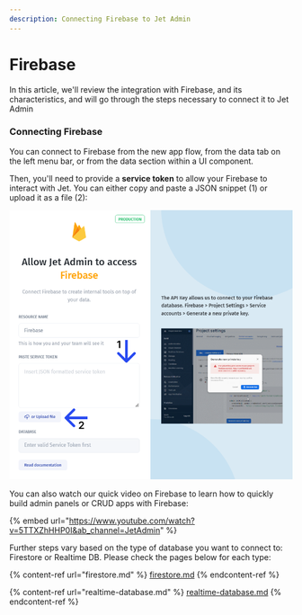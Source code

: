 ```yaml
---
description: Connecting Firebase to Jet Admin
---
```


# Firebase

In this article, we'll review the integration with Firebase, and its characteristics, and will go through the steps necessary to connect it to Jet Admin

### Connecting Firebase

You can connect to Firebase from the new app flow, from the data tab on the left menu bar, or from the data section within a UI component.

Then, you'll need to provide a **service token** to allow your Firebase to interact with Jet. You can either copy and paste a JSON snippet (1) or upload it as a file (2):

![](../../../.gitbook/assets/xngfhy.png)

You can also watch our quick video on Firebase to learn how to quickly build admin panels or CRUD apps with Firebase:&#x20;

{% embed url="https://www.youtube.com/watch?v=5TTXZhHHP0I&ab_channel=JetAdmin" %}

Further steps vary based on the type of database you want to connect to: Firestore or Realtime DB. Please check the pages below for each type:

{% content-ref url="firestore.md" %}
[firestore.md](firestore.md)
{% endcontent-ref %}

{% content-ref url="realtime-database.md" %}
[realtime-database.md](realtime-database.md)
{% endcontent-ref %}



